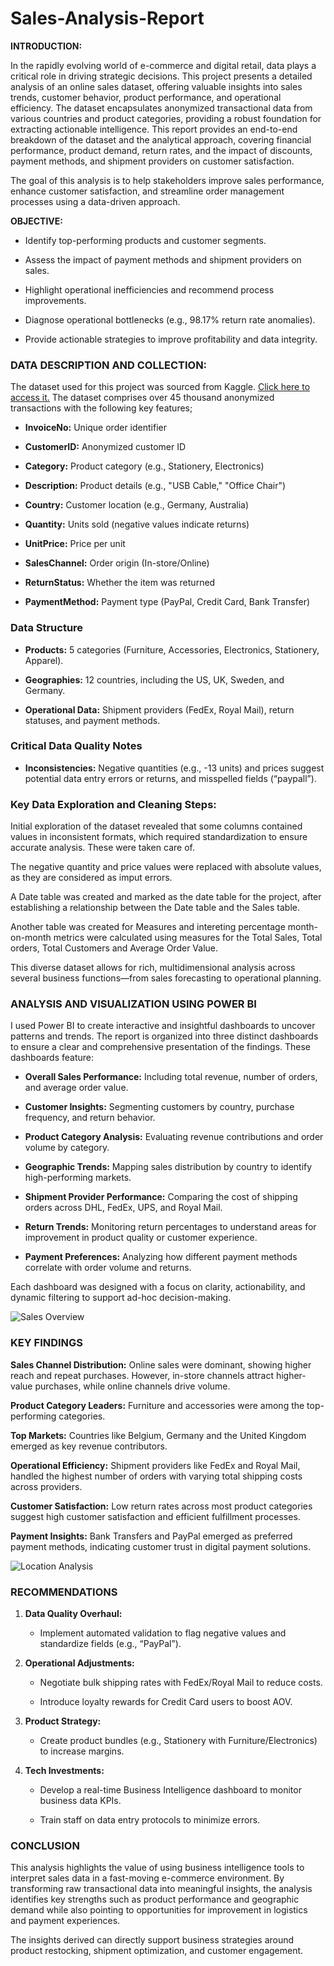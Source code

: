 # Sales-Analysis-Report

**INTRODUCTION:**

In the rapidly evolving world of e-commerce and digital retail, data plays a critical role in driving strategic decisions. This project presents a detailed analysis of an online sales dataset, offering valuable insights into sales trends, customer behavior, product performance, and operational efficiency. The dataset encapsulates anonymized transactional data from various countries and product categories, providing a robust foundation for extracting actionable intelligence. This report provides an end-to-end breakdown of the dataset and the analytical approach, covering financial performance, product demand, return rates, and the impact of discounts, payment methods, and shipment providers on customer satisfaction.

The goal of this analysis is to help stakeholders improve sales performance, enhance customer satisfaction, and streamline order management processes using a data-driven approach.

**OBJECTIVE:**

- Identify top-performing products and customer segments.

- Assess the impact of payment methods and shipment providers on sales.

- Highlight operational inefficiencies and recommend process improvements.

- Diagnose operational bottlenecks (e.g., 98.17% return rate anomalies).

- Provide actionable strategies to improve profitability and data integrity.


### **DATA DESCRIPTION AND COLLECTION:**

The dataset used for this project was sourced from Kaggle. [Click here to access it.](https://www.kaggle.com/datasets/yusufdelikkaya/online-sales-dataset) The dataset comprises over 45 thousand anonymized transactions with the following key features;

- **InvoiceNo:**	Unique order identifier
  
- **CustomerID:**	Anonymized customer ID
  
- **Category:**	Product category (e.g., Stationery, Electronics)
  
- **Description:**	Product details (e.g., "USB Cable," "Office Chair")
  
- **Country:**	Customer location (e.g., Germany, Australia)
  
- **Quantity:**	Units sold (negative values indicate returns)
  
- **UnitPrice:**	Price per unit
  
- **SalesChannel:**	Order origin (In-store/Online)
  
- **ReturnStatus:**	Whether the item was returned
  
- **PaymentMethod:**	Payment type (PayPal, Credit Card, Bank Transfer)

### **Data Structure**

- **Products:** 5 categories (Furniture, Accessories, Electronics, Stationery, Apparel).

- **Geographies:** 12 countries, including the US, UK, Sweden, and Germany.

- **Operational Data:** Shipment providers (FedEx, Royal Mail), return statuses, and payment methods.

### **Critical Data Quality Notes**

- **Inconsistencies:** Negative quantities (e.g., -13 units) and prices suggest potential data entry errors or returns, and misspelled fields (“paypall”).

### **Key Data Exploration and Cleaning Steps:**

Initial exploration of the dataset revealed that some columns contained values in inconsistent formats, which required standardization to ensure accurate analysis. These were taken care of.

The negative quantity and price values were replaced with absolute values, as they are considered as imput errors.

A Date table was created and marked as the date table for the project, after establishing a relationship between the Date table and the Sales table.

Another table was created for Measures and intereting percentage month-on-month metrics were calculated using measures for the Total Sales, Total orders, Total Customers and Average Order Value.

This diverse dataset allows for rich, multidimensional analysis across several business functions—from sales forecasting to operational planning.

### **ANALYSIS AND VISUALIZATION USING POWER BI**

I used Power BI to create interactive and insightful dashboards to uncover patterns and trends. The report is organized into three distinct dashboards to ensure a clear and comprehensive presentation of the findings. These dashboards feature:

* **Overall Sales Performance:** Including total revenue, number of orders, and average order value.

* **Customer Insights:** Segmenting customers by country, purchase frequency, and return behavior.

* **Product Category Analysis:** Evaluating revenue contributions and order volume by category.

* **Geographic Trends:** Mapping sales distribution by country to identify high-performing markets.

* **Shipment Provider Performance:** Comparing the cost of shipping orders across DHL, FedEx, UPS, and Royal Mail.

* **Return Trends:** Monitoring return percentages to understand areas for improvement in product quality or customer experience.

* **Payment Preferences:** Analyzing how different payment methods correlate with order volume and returns.

Each dashboard was designed with a focus on clarity, actionability, and dynamic filtering to support ad-hoc decision-making. 

![Sales Overview](https://github.com/user-attachments/assets/4b30fd3a-eb61-40da-80c8-25f9442bdc6a)

### **KEY FINDINGS**

**Sales Channel Distribution:** Online sales were dominant, showing higher reach and repeat purchases. However, in-store channels attract higher-value purchases, while online channels drive volume.

**Product Category Leaders:** Furniture and accessories were among the top-performing categories.

**Top Markets:** Countries like Belgium, Germany and the United Kingdom emerged as key revenue contributors.

**Operational Efficiency:** Shipment providers like FedEx and Royal Mail, handled the highest number of orders with varying total shipping costs across providers.

**Customer Satisfaction:** Low return rates across most product categories suggest high customer satisfaction and efficient fulfillment processes.

**Payment Insights:** Bank Transfers and PayPal emerged as preferred payment methods, indicating customer trust in digital payment solutions.

![Location Analysis](https://github.com/user-attachments/assets/a816fe79-826a-4f59-9fd6-4bd84c6b1b3b)


### **RECOMMENDATIONS**

1. **Data Quality Overhaul:**

   - Implement automated validation to flag negative values and standardize fields (e.g., “PayPal”).

2. **Operational Adjustments:**

   - Negotiate bulk shipping rates with FedEx/Royal Mail to reduce costs.

   - Introduce loyalty rewards for Credit Card users to boost AOV.

3. **Product Strategy:**

   - Create product bundles (e.g., Stationery with Furniture/Electronics) to increase margins.

4. **Tech Investments:**

   - Develop a real-time Business Intelligence dashboard to monitor business data KPIs.

   - Train staff on data entry protocols to minimize errors.


### **CONCLUSION**

This analysis highlights the value of using business intelligence tools to interpret sales data in a fast-moving e-commerce environment. By transforming raw transactional data into meaningful insights, the analysis identifies key strengths such as product performance and geographic demand while also pointing to opportunities for improvement in logistics and payment experiences.

The insights derived can directly support business strategies around product restocking, shipment optimization, and customer engagement.
